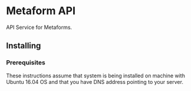# Metaform API

API Service for Metaforms.

## Installing 

### Prerequisites

These instructions assume that system is being installed on machine with Ubuntu 16.04 OS and that you have DNS address pointing to your server.

